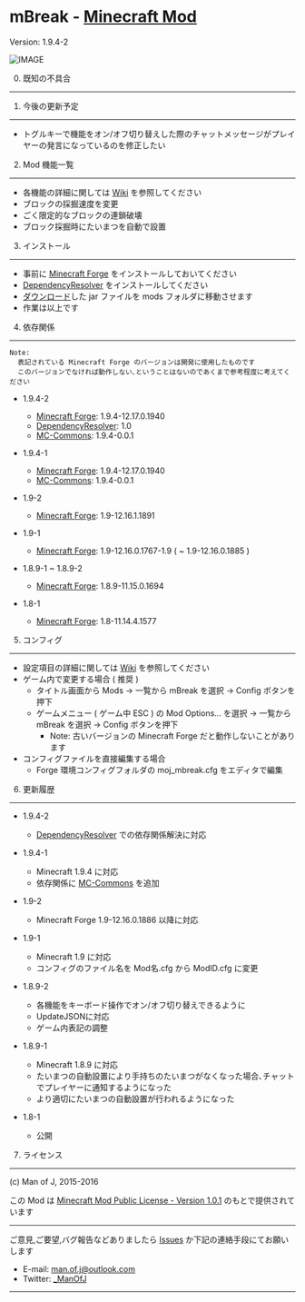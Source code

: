 mBreak - [Minecraft Mod][homepage]
===============================
Version: 1.9.4-2

![IMAGE](http://i.imgur.com/ONkhdsq.gif "")


0. 既知の不具合
---------------


1. 今後の更新予定
-----------------

  - トグルキーで機能をオン/オフ切り替えした際のチャットメッセージがプレイヤーの発言になっているのを修正したい


2. Mod 機能一覧
---------------

  - 各機能の詳細に関しては [Wiki](../../wiki/Function) を参照してください
  - ブロックの採掘速度を変更
  - ごく限定的なブロックの連鎖破壊
  - ブロック採掘時にたいまつを自動で設置


3. インストール
---------------

  - 事前に [Minecraft Forge][forge] をインストールしておいてください
  - [DependencyResolver][resolver] をインストールしてください
  - [ダウンロード][homepage]した jar ファイルを mods フォルダに移動させます
  - 作業は以上です


4. 依存関係
---------------

    Note:  
      表記されている Minecraft Forge のバージョンは開発に使用したものです  
      このバージョンでなければ動作しない､ということはないのであくまで参考程度に考えてください

  - 1.9.4-2
    - [Minecraft Forge][forge]: 1.9.4-12.17.0.1940
    - [DependencyResolver][resolver]: 1.0
    - [MC-Commons][commons]:    1.9.4-0.0.1


  - 1.9.4-1
    - [Minecraft Forge][forge]: 1.9.4-12.17.0.1940
    - [MC-Commons][commons]:    1.9.4-0.0.1


  - 1.9-2
    - [Minecraft Forge][forge]: 1.9-12.16.1.1891


  - 1.9-1
    - [Minecraft Forge][forge]: 1.9-12.16.0.1767-1.9 ( ~ 1.9-12.16.0.1885 )


  - 1.8.9-1 ~ 1.8.9-2
    - [Minecraft Forge][forge]: 1.8.9-11.15.0.1694


  - 1.8-1
    - [Minecraft Forge][forge]: 1.8-11.14.4.1577


5. コンフィグ
-------------

  - 設定項目の詳細に関しては [Wiki](../../wiki/Configuration) を参照してください
  - ゲーム内で変更する場合 ( 推奨 )
    - タイトル画面から Mods -> 一覧から mBreak を選択 -> Config ボタンを押下
    - ゲームメニュー ( ゲーム中 ESC ) の Mod Options... を選択 -> 一覧から mBreak を選択 -> Config ボタンを押下
      - Note: 古いバージョンの Minecraft Forge だと動作しないことがあります
  - コンフィグファイルを直接編集する場合
    - Forge 環境コンフィグフォルダの moj_mbreak.cfg をエディタで編集


6. 更新履歴
-----------

  - 1.9.4-2
    - [DependencyResolver][resolver] での依存関係解決に対応


  - 1.9.4-1
    - Minecraft 1.9.4 に対応
    - 依存関係に [MC-Commons][commons] を追加


  - 1.9-2
    - Minecraft Forge 1.9-12.16.0.1886 以降に対応


  - 1.9-1
    - Minecraft 1.9 に対応
    - コンフィグのファイル名を Mod名.cfg から ModID.cfg に変更


  - 1.8.9-2
    - 各機能をキーボード操作でオン/オフ切り替えできるように
    - UpdateJSONに対応
    - ゲーム内表記の調整


  - 1.8.9-1
    - Minecraft 1.8.9 に対応
    - たいまつの自動設置により手持ちのたいまつがなくなった場合､チャットでプレイヤーに通知するようになった
    - より適切にたいまつの自動設置が行われるようになった


  - 1.8-1
    - 公開


7. ライセンス
-------------

(c) Man of J, 2015-2016

この Mod は [Minecraft Mod Public License - Version 1.0.1](./LICENSE.md) のもとで提供されています


--------------------------------

ご意見,ご要望,バグ報告などありましたら [Issues](../../issues) か下記の連絡手段にてお願いします
  - E-mail: <man.of.j@outlook.com>
  - Twitter: [_ManOfJ](https://twitter.com/_ManOfJ)

--------------------------------

[//]: # ( リンクのエイリアス一覧 )

[homepage]: http://manofj.com/minecraft/
[forge]:    http://files.minecraftforge.net/
[resolver]: https://github.com/ManOfJ/DependencyResolver
[commons]:  https://github.com/ManOfJ/MC-Commons
